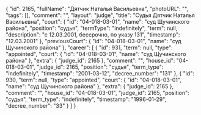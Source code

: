 {
    "id": 2165,
    "fullName": "Дятчик Наталья Васильевна",
    "photoURL": "",
    "tags": [],
    "comment": "",
    "layout": "judge",
    "title": "Судья Дятчик Наталья Васильевна",
    "court": {
        "id": "04-018-03-01",
        "name": "суд Щучинского района",
        "position": "судья",
        "termType": "indefinitely",
        "term": null,
        "description": "c 12.03.2001, бессрочно, по указу 131",
        "timestamp": "12.03.2001"
    },
    "previousCourt": {
        "id": "04-018-03-01",
        "name": "суд Щучинского района"
    },
    "career": [
        {
            "id": 931,
            "term": null,
            "type": "appointed",
            "court": {
                "id": "04-018-03-01",
                "name": "суд Щучинского района"
            },
            "extra": {
                "judge_id": 2165
            },
            "comment": "",
            "house_id": "04-018-03-01",
            "judge_id": 2165,
            "position": "судья",
            "term_type": "indefinitely",
            "timestamp": "2001-03-12",
            "decree_number": "131"
        },
        {
            "id": 930,
            "term": null,
            "type": "appointed",
            "court": {
                "id": "04-018-03-01",
                "name": "суд Щучинского района"
            },
            "extra": {
                "judge_id": 2165
            },
            "comment": "",
            "house_id": "04-018-03-01",
            "judge_id": 2165,
            "position": "судья",
            "term_type": "indefinitely",
            "timestamp": "1996-01-29",
            "decree_number": "33"
        }
    ]
}